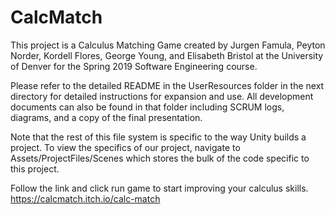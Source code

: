 # CalcMatch

This project is a Calculus Matching Game created by 
Jurgen Famula, Peyton Norder, Kordell Flores, George Young, and Elisabeth 
Bristol at the University of Denver for the Spring 2019 Software Engineering
course. 

Please refer to the detailed README in the UserResources folder in the next 
directory for detailed instructions for expansion and use. All development 
documents can also be found in that folder including SCRUM logs, diagrams, and
a copy of the final presentation.

Note that the rest of this file system is specific to the way Unity builds a 
project. To view the specifics of our project, navigate to 
Assets/ProjectFiles/Scenes which stores the bulk of the code specific to 
this project. 

Follow the link and click run game to start improving your calculus skills.
https://calcmatch.itch.io/calc-match 